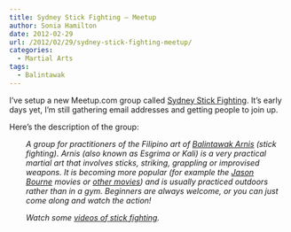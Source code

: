 ```yaml
---
title: Sydney Stick Fighting – Meetup
author: Sonia Hamilton
date: 2012-02-29
url: /2012/02/29/sydney-stick-fighting-meetup/
categories:
  - Martial Arts
tags:
  - Balintawak
---
```

I&#8217;ve setup a new Meetup.com group called [Sydney Stick Fighting][1]. It&#8217;s early days yet, I&#8217;m still gathering email addresses and getting people to join up.

<!--more-->

Here&#8217;s the description of the group:

<p style="padding-left: 30px;">
  <em>A group for practitioners of the Filipino art of <a href="http://en.wikipedia.org/wiki/Balintawak_Eskrima">Balintawak Arnis</a> (stick fighting). Arnis (also known as Esgrima or Kali) is a very practical martial art that involves sticks, striking, grappling or improvised weapons. It is becoming more popular (for example the <a href="http://howtofightlikejasonbourne.com/">Jason Bourne</a> movies or <a href="http://en.wikipedia.org/wiki/Eskrima_in_popular_culture">other movies</a>) and is usually practiced outdoors rather than in a gym. Beginners are always welcome, or you can just come along and watch the action!</em>
</p>

<p style="padding-left: 30px;">
  <em>Watch some <a href="http://www.meetup.com/Sydney-Stick-Fighting/pages/Videos">videos of stick fighting</a>.</em>
</p>

 [1]: http://www.meetup.com/Sydney-Stick-Fighting/
